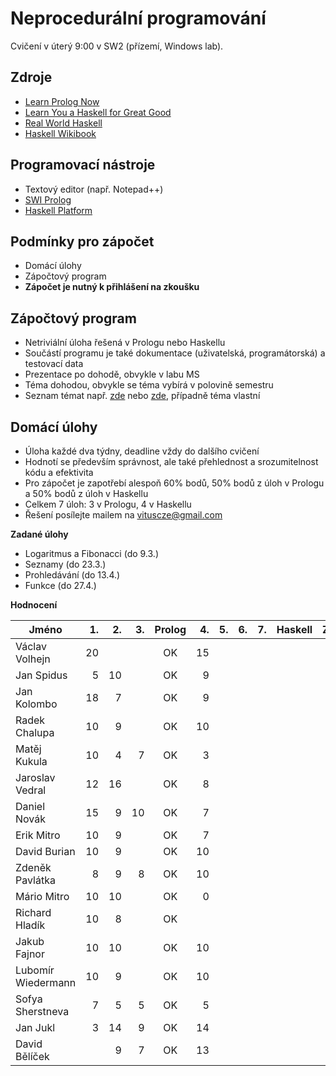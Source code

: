 Neprocedurální programování
===========================

Cvičení v úterý 9:00 v SW2 (přízemí, Windows lab).

Zdroje
------

- [Learn Prolog Now](http://www.learnprolognow.org/)
- [Learn You a Haskell for Great Good](http://learnyouahaskell.com/)
- [Real World Haskell](http://book.realworldhaskell.org/)
- [Haskell Wikibook](https://en.wikibooks.org/wiki/Haskell)

Programovací nástroje
---------------------

- Textový editor (např. Notepad++)
- [SWI Prolog](http://www.swi-prolog.org/)
- [Haskell Platform](https://www.haskell.org/platform/)

Podmínky pro zápočet
--------------------

- Domácí úlohy
- Zápočtový program
- **Zápočet je nutný k přihlášení na zkoušku**

Zápočtový program
-----------------

- Netriviální úloha řešená v Prologu nebo Haskellu
- Součástí programu je také dokumentace (uživatelská, programátorská) a testovací data
- Prezentace po dohodě, obvykle v labu MS
- Téma dohodou, obvykle se téma vybírá v polovině semestru
- Seznam témat např. [zde](http://kti.mff.cuni.cz/~hric/vyuka/pl_prikl_win.pdf) nebo [zde](http://ksvi.mff.cuni.cz/~dvorak/vyuka/14/NPRG005x01/programy.html), případně téma vlastní

Domácí úlohy
------------

- Úloha každé dva týdny, deadline vždy do dalšího cvičení
- Hodnotí se především správnost, ale také přehlednost a srozumitelnost kódu a efektivita
- Pro zápočet je zapotřebí alespoň 60% bodů, 50% bodů z úloh v Prologu a 50% bodů z úloh v Haskellu
- Celkem 7 úloh: 3 v Prologu, 4 v Haskellu
- Řešení posílejte mailem na vituscze@gmail.com

**Zadané úlohy**

- Logaritmus a Fibonacci (do 9.3.)
- Seznamy (do 23.3.)
- Prohledávání (do 13.4.)
- Funkce (do 27.4.)

**Hodnocení**

| Jméno              | 1. | 2. | 3. | Prolog | 4. | 5. | 6. | 7. | Haskell |  Z |
| ------------------ | --:| --:| --:|:------:| --:| --:| --:| --:|:-------:|:--:|
| Václav Volhejn     | 20 |    |    | OK     | 15 |    |    |    |         |    |
| Jan Spidus         |  5 | 10 |    | OK     |  9 |    |    |    |         |    |
| Jan Kolombo        | 18 |  7 |    | OK     |  9 |    |    |    |         |    |
| Radek Chalupa      | 10 |  9 |    | OK     | 10 |    |    |    |         |    |
| Matěj Kukula       | 10 |  4 |  7 | OK     |  3 |    |    |    |         |    |
| Jaroslav Vedral    | 12 | 16 |    | OK     |  8 |    |    |    |         |    |
| Daniel Novák       | 15 |  9 | 10 | OK     |  7 |    |    |    |         |    |
| Erik Mitro         | 10 |  9 |    | OK     |  7 |    |    |    |         |    |
| David Burian       | 10 |  9 |    | OK     | 10 |    |    |    |         |    |
| Zdeněk Pavlátka    |  8 |  9 |  8 | OK     | 10 |    |    |    |         |    |
| Mário Mitro        | 10 | 10 |    | OK     |  0 |    |    |    |         |    |
| Richard Hladík     | 10 |  8 |    | OK     |    |    |    |    |         |    |
| Jakub Fajnor       | 10 | 10 |    | OK     | 10 |    |    |    |         |    |
| Lubomír Wiedermann | 10 |  9 |    | OK     | 10 |    |    |    |         |    |
| Sofya Sherstneva   |  7 |  5 |  5 | OK     |  5 |    |    |    |         |    |
| Jan Jukl           |  3 | 14 |  9 | OK     | 14 |    |    |    |         |    |
| David Bělíček      |    |  9 |  7 | OK     | 13 |    |    |    |         |    |